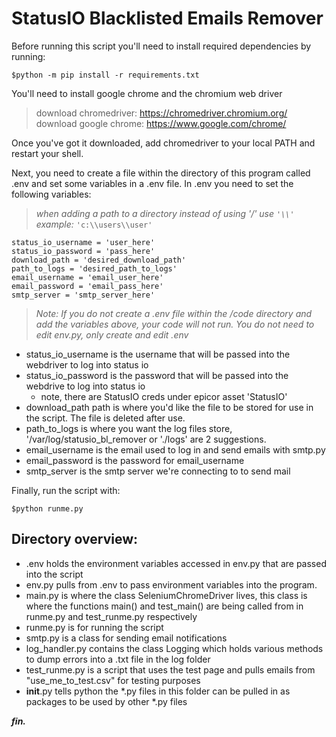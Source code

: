 # StatusIO Blacklisted Emails Remover

Before running this script you'll need to install required dependencies by running:
        
    $python -m pip install -r requirements.txt

You'll need to install google chrome and the chromium web driver

>download chromedriver: https://chromedriver.chromium.org/ <br />
>download google chrome: https://www.google.com/chrome/


Once you've got it downloaded, add chromedriver to your local PATH and restart your shell.

Next, you need to create a file within the directory of this program called .env and set some  variables in a .env file. In .env  you need to set the following variables: 
>*when adding a path to a directory instead of using '/' use ```'\\'``` example:*  ```'c:\\users\\user'```


    status_io_username = 'user_here'
    status_io_password = 'pass_here'
    download_path = 'desired_download_path'
    path_to_logs = 'desired_path_to_logs'
    email_username = 'email_user_here'
    email_password = 'email_pass_here'
    smtp_server = 'smtp_server_here'



>*Note: If you do not create a .env file within the /code directory and add the variables above, your code will not run. You do not need to edit env.py, only create and edit .env*

- status_io_username is the username that will be passed into the webdriver to log into status io
-  status_io_password is the password that will be passed into the webdrive to log into status io
    - note, there are StatusIO creds under epicor asset 'StatusIO'
-  download_path path is where you'd like the file to be stored for use in the script. The file is deleted after use. 
-  path_to_logs is where you want the log files store, '/var/log/statusio_bl_remover or './logs' are 2 suggestions. 
-  email_username is the email used to log in and send emails with smtp.py
-  email_password is the password for email_username
-  smtp_server is the smtp server we're connecting to to send mail



Finally, run the script with:

    $python runme.py



## Directory overview: 

- .env holds the environment variables accessed in env.py that are passed into the script
- env.py pulls from .env to pass environment variables into the program. 
- main.py is where the class SeleniumChromeDriver lives, this class is where the functions main() and test_main() are being called from in runme.py and test_runme.py respectively
- runme.py is for running the script
- smtp.py is a class for sending email notifications
- log_handler.py contains the class Logging which holds various methods to dump errors into a .txt file in the log folder
- test_runme.py is a script that uses the test page and pulls emails from "use_me_to_test.csv" for testing purposes
- __init__.py tells python the *.py files in this folder can be pulled in as packages to be used by other *.py files

**_fin._**


